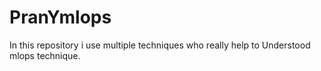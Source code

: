 # PranYmlops
In this repository i use multiple techniques who really help to Understood mlops technique.
